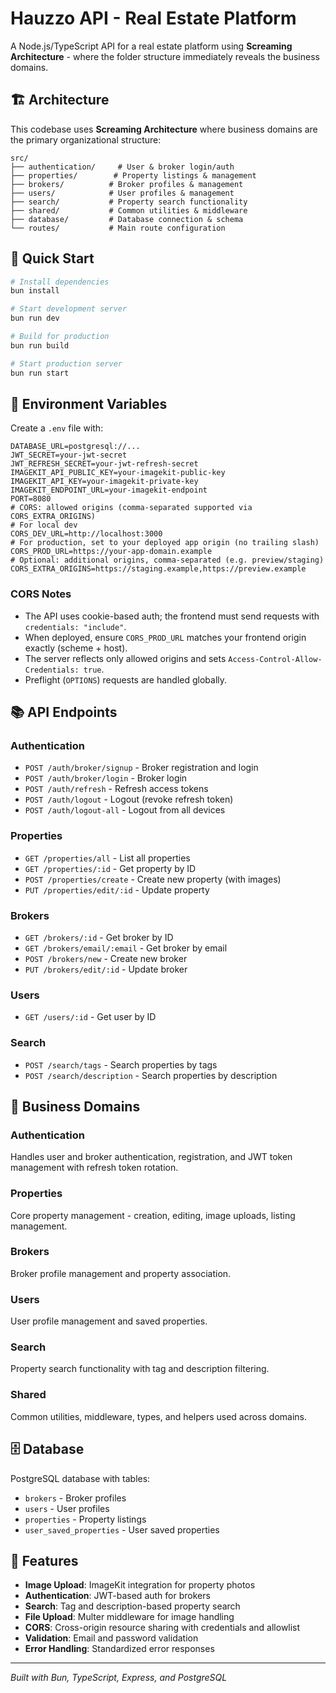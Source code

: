# Hauzzo API - Real Estate Platform

A Node.js/TypeScript API for a real estate platform using **Screaming Architecture** - where the folder structure immediately reveals the business domains.

## 🏗️ Architecture

This codebase uses **Screaming Architecture** where business domains are the primary organizational structure:

```
src/
├── authentication/     # User & broker login/auth
├── properties/        # Property listings & management
├── brokers/          # Broker profiles & management
├── users/            # User profiles & management
├── search/           # Property search functionality
├── shared/           # Common utilities & middleware
├── database/         # Database connection & schema
└── routes/           # Main route configuration
```

## 🚀 Quick Start

```bash
# Install dependencies
bun install

# Start development server
bun run dev

# Build for production
bun run build

# Start production server
bun run start
```

## 🔧 Environment Variables

Create a `.env` file with:

```env
DATABASE_URL=postgresql://...
JWT_SECRET=your-jwt-secret
JWT_REFRESH_SECRET=your-jwt-refresh-secret
IMAGEKIT_API_PUBLIC_KEY=your-imagekit-public-key
IMAGEKIT_API_KEY=your-imagekit-private-key
IMAGEKIT_ENDPOINT_URL=your-imagekit-endpoint
PORT=8080
# CORS: allowed origins (comma-separated supported via CORS_EXTRA_ORIGINS)
# For local dev
CORS_DEV_URL=http://localhost:3000
# For production, set to your deployed app origin (no trailing slash)
CORS_PROD_URL=https://your-app-domain.example
# Optional: additional origins, comma-separated (e.g. preview/staging)
CORS_EXTRA_ORIGINS=https://staging.example,https://preview.example
```

### CORS Notes

- The API uses cookie-based auth; the frontend must send requests with `credentials: "include"`.
- When deployed, ensure `CORS_PROD_URL` matches your frontend origin exactly (scheme + host).
- The server reflects only allowed origins and sets `Access-Control-Allow-Credentials: true`.
- Preflight (`OPTIONS`) requests are handled globally.

## 📚 API Endpoints

### Authentication

- `POST /auth/broker/signup` - Broker registration and login
- `POST /auth/broker/login` - Broker login
- `POST /auth/refresh` - Refresh access tokens
- `POST /auth/logout` - Logout (revoke refresh token)
- `POST /auth/logout-all` - Logout from all devices

### Properties

- `GET /properties/all` - List all properties
- `GET /properties/:id` - Get property by ID
- `POST /properties/create` - Create new property (with images)
- `PUT /properties/edit/:id` - Update property

### Brokers

- `GET /brokers/:id` - Get broker by ID
- `GET /brokers/email/:email` - Get broker by email
- `POST /brokers/new` - Create new broker
- `PUT /brokers/edit/:id` - Update broker

### Users

- `GET /users/:id` - Get user by ID

### Search

- `POST /search/tags` - Search properties by tags
- `POST /search/description` - Search properties by description

## 🏢 Business Domains

### Authentication

Handles user and broker authentication, registration, and JWT token management with refresh token rotation.

### Properties

Core property management - creation, editing, image uploads, listing management.

### Brokers

Broker profile management and property association.

### Users

User profile management and saved properties.

### Search

Property search functionality with tag and description filtering.

### Shared

Common utilities, middleware, types, and helpers used across domains.

## 🗄️ Database

PostgreSQL database with tables:

- `brokers` - Broker profiles
- `users` - User profiles
- `properties` - Property listings
- `user_saved_properties` - User saved properties

## 📱 Features

- **Image Upload**: ImageKit integration for property photos
- **Authentication**: JWT-based auth for brokers
- **Search**: Tag and description-based property search
- **File Upload**: Multer middleware for image handling
- **CORS**: Cross-origin resource sharing with credentials and allowlist
- **Validation**: Email and password validation
- **Error Handling**: Standardized error responses

---

_Built with Bun, TypeScript, Express, and PostgreSQL_

